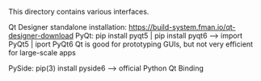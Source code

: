 
This directory contains various interfaces.

Qt Designer standalone installation: https://build-system.fman.io/qt-designer-download
PyQt: pip install pyqt5 | pip install pyqt6 --> import PyQt5 | iport PyQt6
Qt is good for prototyping GUIs, but not very efficient for large-scale apps

PySide: pip(3) install pyside6 --> official Python Qt Binding

